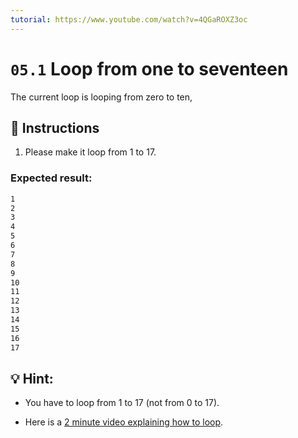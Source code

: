 ```yaml
---
tutorial: https://www.youtube.com/watch?v=4QGaROXZ3oc
---
```


# `05.1` Loop from one to seventeen

The current loop is looping from zero to ten, 

## 📝 Instructions

1. Please make it loop from 1 to 17.

### Expected result:

```bash
1
2
3
4
5
6
7
8
9
10
11
12
13
14
15
16
17
```

## 💡 Hint:

+ You have to loop from 1 to 17 (not from 0 to 17).

+ Here is a [2 minute video explaining how to loop](https://www.youtube.com/watch?v=s9wW2PpJsmQ).



